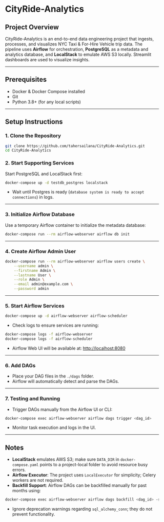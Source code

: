 # CityRide-Analytics

## Project Overview
CityRide-Analytics is an end-to-end data engineering project that ingests, processes, and visualizes NYC Taxi & For-Hire Vehicle trip data. The pipeline uses **Airflow** for orchestration, **PostgreSQL** as a metadata and analytics database, and **LocalStack** to emulate AWS S3 locally. Streamlit dashboards are used to visualize insights.

---

## Prerequisites
- Docker & Docker Compose installed
- Git
- Python 3.8+ (for any local scripts)

---

## Setup Instructions

### 1. Clone the Repository
```bash
git clone https://github.com/tahersailana/CityRide-Analytics.git
cd CityRide-Analytics
```

### 2. Start Supporting Services
Start PostgreSQL and LocalStack first:

```bash
docker-compose up -d testdb_postgres localstack
```

- Wait until Postgres is ready (`database system is ready to accept connections`) in logs.

---

### 3. Initialize Airflow Database
Use a temporary Airflow container to initialize the metadata database:

```bash
docker-compose run --rm airflow-webserver airflow db init
```

---

### 4. Create Airflow Admin User
```bash
docker-compose run --rm airflow-webserver airflow users create \
    --username admin \
    --firstname Admin \
    --lastname User \
    --role Admin \
    --email admin@example.com \
    --password admin
```

---

### 5. Start Airflow Services
```bash
docker-compose up -d airflow-webserver airflow-scheduler
```

- Check logs to ensure services are running:

```bash
docker-compose logs -f airflow-webserver
docker-compose logs -f airflow-scheduler
```

- Airflow Web UI will be available at: [http://localhost:8080](http://localhost:8080)

---

### 6. Add DAGs
- Place your DAG files in the `./dags` folder.
- Airflow will automatically detect and parse the DAGs.

---

### 7. Testing and Running
- Trigger DAGs manually from the Airflow UI or CLI:

```bash
docker-compose exec airflow-webserver airflow dags trigger <dag_id>
```

- Monitor task execution and logs in the UI.

---

## Notes
- **LocalStack** emulates AWS S3; make sure `DATA_DIR` in `docker-compose.yaml` points to a project-local folder to avoid resource busy errors.
- **Airflow Executor**: The project uses `LocalExecutor` for simplicity; Celery workers are not required.
- **Backfill Support**: Airflow DAGs can be backfilled manually for past months using:

```bash
docker-compose exec airflow-webserver airflow dags backfill <dag_id> -s <start_date> -e <end_date>
```

- Ignore deprecation warnings regarding `sql_alchemy_conn`; they do not prevent functionality.

